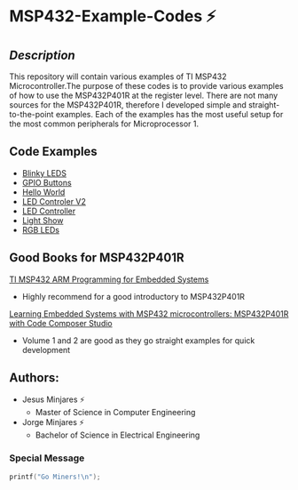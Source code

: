 # **MSP432-Example-Codes :zap:**
## *Description*
This repository will contain various examples of TI MSP432 Microcontroller.The purpose of these codes is to provide various examples of how to use the MSP432P401R at the register level. There are not many sources for the MSP432P401R, therefore I developed simple and straight-to-the-point examples. Each of the examples has the most useful setup for the most common peripherals for Microprocessor 1.

## Code Examples
 - [Blinky LEDS](https://github.com/jminjares4/MSP432-Example-Codes/tree/main/Blinky%20LEDS)
 - [GPIO Buttons](https://github.com/jminjares4/MSP432-Example-Codes/tree/main/GPIO%20Buttons)
 - [Hello World](https://github.com/jminjares4/MSP432-Example-Codes/tree/main/Hello%20World)
 - [LED Controler V2](https://github.com/jminjares4/MSP432-Example-Codes/tree/main/LED%20Controler%20V2) 
 - [LED Controller](https://github.com/jminjares4/MSP432-Example-Codes/tree/main/LED%20Controller)
 - [Light Show](https://github.com/jminjares4/MSP432-Example-Codes/tree/main/Light%20Show)
 - [RGB LEDs](https://github.com/jminjares4/MSP432-Example-Codes/tree/main/RGB%20LEDs)

## Good Books for MSP432P401R
[TI MSP432 ARM Programming for Embedded Systems](https://www.amazon.com/MSP432-Programming-Embedded-Systems-books/dp/0997925914)
* Highly recommend for a good introductory to MSP432P401R 

[Learning Embedded Systems with MSP432 microcontrollers: MSP432P401R with Code Composer Studio](https://www.amazon.com/Learning-Embedded-Systems-MSP432-microcontrollers/dp/B08FV1XTVJ)
* Volume 1 and 2 are good as they go straight examples for quick development

## Authors:
  - Jesus Minjares :zap:
    - Master of Science in Computer Engineering
  - Jorge Minjares :zap:
    - Bachelor of Science in Electrical Engineering

### Special Message
 ~~~c
 printf("Go Miners!\n");
 ~~~